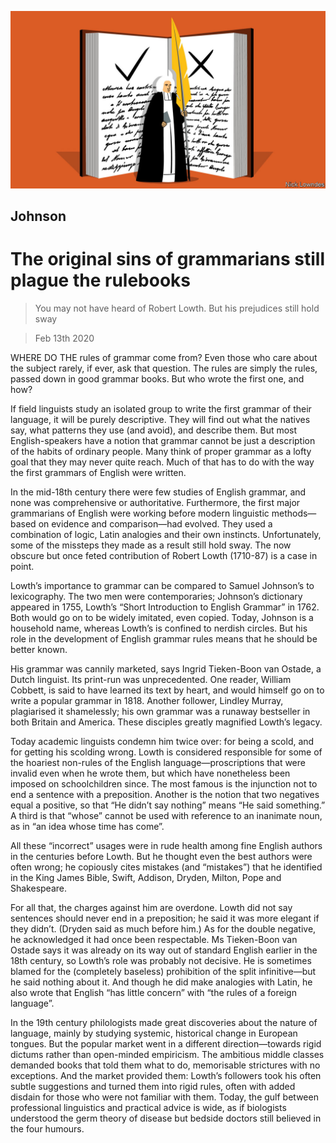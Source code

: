 ![](./images/20200215_BKD001_0.jpg)

## Johnson

# The original sins of grammarians still plague the rulebooks

> You may not have heard of Robert Lowth. But his prejudices still hold sway

> Feb 13th 2020

WHERE DO THE rules of grammar come from? Even those who care about the subject rarely, if ever, ask that question. The rules are simply the rules, passed down in good grammar books. But who wrote the first one, and how?

If field linguists study an isolated group to write the first grammar of their language, it will be purely descriptive. They will find out what the natives say, what patterns they use (and avoid), and describe them. But most English-speakers have a notion that grammar cannot be just a description of the habits of ordinary people. Many think of proper grammar as a lofty goal that they may never quite reach. Much of that has to do with the way the first grammars of English were written.

In the mid-18th century there were few studies of English grammar, and none was comprehensive or authoritative. Furthermore, the first major grammarians of English were working before modern linguistic methods—based on evidence and comparison—had evolved. They used a combination of logic, Latin analogies and their own instincts. Unfortunately, some of the missteps they made as a result still hold sway. The now obscure but once feted contribution of Robert Lowth (1710-87) is a case in point.

Lowth’s importance to grammar can be compared to Samuel Johnson’s to lexicography. The two men were contemporaries; Johnson’s dictionary appeared in 1755, Lowth’s “Short Introduction to English Grammar” in 1762. Both would go on to be widely imitated, even copied. Today, Johnson is a household name, whereas Lowth’s is confined to nerdish circles. But his role in the development of English grammar rules means that he should be better known.

His grammar was cannily marketed, says Ingrid Tieken-Boon van Ostade, a Dutch linguist. Its print-run was unprecedented. One reader, William Cobbett, is said to have learned its text by heart, and would himself go on to write a popular grammar in 1818. Another follower, Lindley Murray, plagiarised it shamelessly; his own grammar was a runaway bestseller in both Britain and America. These disciples greatly magnified Lowth’s legacy.

Today academic linguists condemn him twice over: for being a scold, and for getting his scolding wrong. Lowth is considered responsible for some of the hoariest non-rules of the English language—proscriptions that were invalid even when he wrote them, but which have nonetheless been imposed on schoolchildren since. The most famous is the injunction not to end a sentence with a preposition. Another is the notion that two negatives equal a positive, so that “He didn’t say nothing” means “He said something.” A third is that “whose” cannot be used with reference to an inanimate noun, as in “an idea whose time has come”.

All these “incorrect” usages were in rude health among fine English authors in the centuries before Lowth. But he thought even the best authors were often wrong; he copiously cites mistakes (and “mistakes”) that he identified in the King James Bible, Swift, Addison, Dryden, Milton, Pope and Shakespeare.

For all that, the charges against him are overdone. Lowth did not say sentences should never end in a preposition; he said it was more elegant if they didn’t. (Dryden said as much before him.) As for the double negative, he acknowledged it had once been respectable. Ms Tieken-Boon van Ostade says it was already on its way out of standard English earlier in the 18th century, so Lowth’s role was probably not decisive. He is sometimes blamed for the (completely baseless) prohibition of the split infinitive—but he said nothing about it. And though he did make analogies with Latin, he also wrote that English “has little concern” with “the rules of a foreign language”.

In the 19th century philologists made great discoveries about the nature of language, mainly by studying systemic, historical change in European tongues. But the popular market went in a different direction—towards rigid dictums rather than open-minded empiricism. The ambitious middle classes demanded books that told them what to do, memorisable strictures with no exceptions. And the market provided them: Lowth’s followers took his often subtle suggestions and turned them into rigid rules, often with added disdain for those who were not familiar with them. Today, the gulf between professional linguistics and practical advice is wide, as if biologists understood the germ theory of disease but bedside doctors still believed in the four humours.